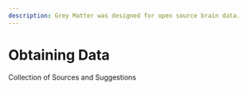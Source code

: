 ```yaml
---
description: Grey Matter was designed for open source brain data.
---
```


# Obtaining Data

Collection of Sources and Suggestions
